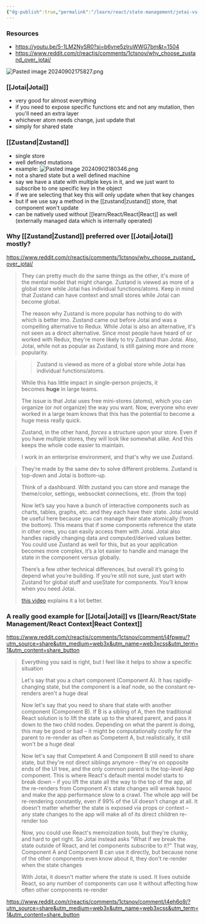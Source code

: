 ```yaml
---
{"dg-publish":true,"permalink":"/learn/react/state-management/jotai-vs-zustand/","noteIcon":""}
---
```


### Resources
- https://youtu.be/5-1LM2NySR0?si=b6vne5zIruWWG7bm&t=1504
- https://www.reddit.com/r/reactjs/comments/1ctsnov/why_choose_zustand_over_jotai/


![Pasted image 20240902175827.png](/img/user/learn/React/State%20Management/Pasted%20image%2020240902175827.png)

### [[Jotai\|Jotai]]
- very good for almost everything
- if you need to expose specific functions etc and not any mutation, then you'll need an extra layer
- whichever atom needs change, just update that
- simply for shared state

### [[Zustand\|Zustand]]
- single store
- well defined mutations
- example: ![Pasted image 20240902180346.png](/img/user/learn/React/State%20Management/Pasted%20image%2020240902180346.png)
- not a shared state but a well defined machine
- say we have a state with multiple keys in it, and we just want to subscribe to one specific key in the object
- if we are selecting that key this will only update when that key changes
- but if we use say a method in the [[zustand\|zustand]] store, that component won't update
- can be natively used without [[learn/React/React\|React]] as well (externally managed data which is internally operated)

### Why [[Zustand\|Zustand]] preferred over [[Jotai\|Jotai]] mostly?
https://www.reddit.com/r/reactjs/comments/1ctsnov/why_choose_zustand_over_jotai/

>They can pretty much do the same things as the other, it's more of the mental model that might change. Zustand is viewed as more of a global store while Jotai has individual functions/atoms. Keep in mind that Zustand can have context and small stores while Jotai can become global.
>
>The reason why Zustand is more popular has nothing to do with which is better imo. Zustand came out before Jotai and was a compelling alternative to Redux. While Jotai is also an alternative, it's not seen as a direct alternative. Since most people have heard of or worked with Redux, they're more likely to try Zustand than Jotai. Also, Jotai, while not as popular as Zustand, is still gaining more and more popularity.


>>Zustand is viewed as more of a global store while Jotai has individual functions/atoms.
> 
> While this has little impact in single-person projects, it becomes **huge** in large teams.
>
>The issue is that Jotai uses free mini-stores (atoms), which you can organize (or _not_ organize) the way you want. Now, everyone who ever worked in a large team knows that this has the potential to become a huge mess really quick.
> 
>Zustand, in the other hand, _forces_ a structure upon your store. Even if you have multiple stores, they will look like somewhat alike. And this keeps the whole code easier to maintain.
> 
>I work in an enterprise environment, and that's why we use Zustand.

>They’re made by the same dev to solve different problems. Zustand is top-down and Jotai is bottom-up.
>
>Think of a dashboard. With zustand you can store and manage the theme/color, settings, websocket connections, etc. (from the top)
>
>Now let’s say you have a bunch of interactive components such as charts, tables, graphs, etc. and they each have their state. Jotai would be useful here because you can manage their state atomically (from the bottom). This means that if some components reference the state in other ones, you can easily access them with Jotai. Jotai also handles rapidly changing data and computed/derived values better. You could use Zustand as well for this, but as your application becomes more complex, it’s a lot easier to handle and manage the state in the component versus globally.
>
>There’s a few other technical differences, but overall it’s going to depend what you’re building. If you’re still not sure, just start with Zustand for global stuff and useState for components. You’ll know when you need Jotai.
>
>[this video](https://youtu.be/5-1LM2NySR0) explains it a lot better.

### A really good example for [[Jotai\|Jotai]] vs [[learn/React/State Management/React Context\|React Context]]
https://www.reddit.com/r/reactjs/comments/1ctsnov/comment/l4fpweu/?utm_source=share&utm_medium=web3x&utm_name=web3xcss&utm_term=1&utm_content=share_button

>Everything you said is right, but I feel like it helps to show a specific situation
>
>Let's say that you a chart component (Component A). It has rapidly-changing state, but the component is a leaf node, so the constant re-renders aren't a huge deal
>
>Now let's say that you need to share that state with another component (Component B). If B is a sibling of A, then the traditional React solution is to lift the state up to the shared parent, and pass it down to the two child nodes. Depending on what the parent is doing, this may be good or bad – it might be computationally costly for the parent to re-render as often as Competent A, but realistically, it still won't be a huge deal
>
>Now let's say that Competent A and Component B still need to share state, but they're not direct siblings anymore – they're on opposite ends of the UI tree, and the only common parent is the top-level App component. This is where React's default mental model starts to break down – if you lift the state all the way to the top of the app, all the re-renders from Component A's state changes will wreak havoc and make the app performance slow to a crawl. The whole app will be re-rendering constantly, even if 99% of the UI doesn't change at all. It doesn't matter whether the state is exposed via props or context – any state changes to the app will make all of its direct children re-render too
>
>Now, you could use React's memoization tools, but they're clunky, and hard to get right. So Jotai instead asks "What if we break the state outside of React, and let components subscribe to it?" That way, Component A and Component B can use it directly, but because none of the other components even know about it, they don't re-render when the state changes
>
>With Jotai, it doesn't matter where the state is used. It lives outside React, so any number of components can use it without affecting how often other components re-render

https://www.reddit.com/r/reactjs/comments/1ctsnov/comment/l4eh6o9/?utm_source=share&utm_medium=web3x&utm_name=web3xcss&utm_term=1&utm_content=share_button
